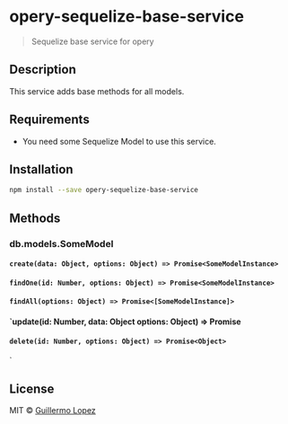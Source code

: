 # opery-sequelize-base-service

> Sequelize base service for opery

## Description

This service adds base methods for all models.

## Requirements

- You need some Sequelize Model to use this service.

## Installation

```bash
npm install --save opery-sequelize-base-service
```

## Methods

### db.models.SomeModel

#### `create(data: Object, options: Object) => Promise<SomeModelInstance>`
#### `findOne(id: Number, options: Object) => Promise<SomeModelInstance>`
#### `findAll(options: Object) => Promise<[SomeModelInstance]>`
#### `update(id: Number, data: Object options: Object) => Promise<SomeModelInstance>
#### `delete(id: Number, options: Object) => Promise<Object>`
`

## License

MIT © [Guillermo Lopez](http://www.guillermolopez.net)